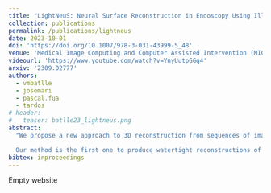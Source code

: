 ```yaml
---
title: "LightNeuS: Neural Surface Reconstruction in Endoscopy Using Illumination Decline"
collection: publications
permalink: /publications/lightneus
date: 2023-10-01
doi: 'https://doi.org/10.1007/978-3-031-43999-5_48'
venue: 'Medical Image Computing and Computer Assisted Intervention (MICCAI)'
videourl: 'https://www.youtube.com/watch?v=YnyUutpGGg4'
arxiv: '2309.02777'
authors: 
  - vmbatlle
  - josemari
  - pascal.fua
  - tardos
# header:
#   teaser: batlle23_lightneus.png
abstract:
  "We propose a new approach to 3D reconstruction from sequences of images acquired by monocular endoscopes. It is based on two key insights. First, endoluminal cavities are watertight, a property naturally enforced by modeling them in terms of a signed distance function. Second, the scene illumination is variable. It comes from the endoscope’s light sources and decays with the inverse of the squared distance to the surface. To exploit these insights, we build on NeuS [25], a neural implicit surface reconstruction technique with an outstanding capability to learn appearance and a SDF surface model from multiple views, but currently limited to scenes with static illumination. To remove this limitation and exploit the relation between pixel brightness and depth, we modify the NeuS architecture to explicitly account for it and introduce a calibrated photometric model of the endoscope’s camera and light source.

  Our method is the first one to produce watertight reconstructions of whole colon sections. We demonstrate excellent accuracy on phantom imagery. Remarkably, the watertight prior combined with illumination decline, allows to complete the reconstruction of unseen portions of the surface with acceptable accuracy, paving the way to automatic quality assessment of cancer screening explorations, measuring the global percentage of observed mucosa."
bibtex: inproceedings
---
```

Empty website
